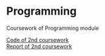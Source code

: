 # Programming

 Coursework of Programming module

 [Code of 2nd coursework](https://github.com/ACV1904/Programming/blob/main/Report.md)
 <br />
 [Report of 2nd coursework](https://github.com/ACV1904/Programming/blob/main/Report.md)
